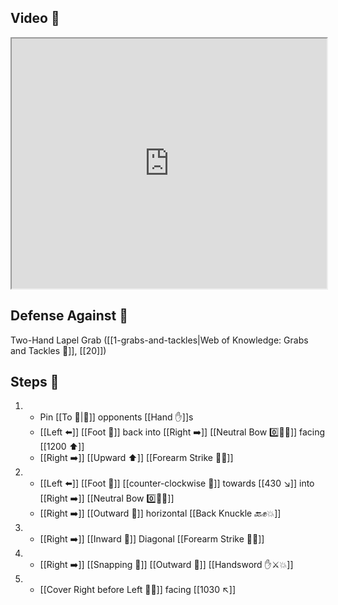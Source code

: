 ## Video 🎥

<iframe src="https://www.youtube.com/embed/nSGbhR43Z5g?start=244&end=344" width="100%" height="400"></iframe>

## Defense Against 🤺

Two-Hand Lapel Grab ([[1-grabs-and-tackles|Web of Knowledge: Grabs and Tackles 🤝]], [[20]])

## Steps 👣

1. - Pin [[To 🎯|🎯]] opponents [[Hand ✋]]s 
    - [[Left ⬅️]] [[Foot 🦶]] back into [[Right ➡️]] [[Neutral Bow 0️⃣🧍‍♂️]] facing [[1200 ⬆️]] 
    - [[Right ➡️]] [[Upward ⬆️]] [[Forearm Strike 💪💥]]
2. - [[Left ⬅️]] [[Foot 🦶]] [[counter-clockwise 🔄]] towards [[430 ↘️]] into [[Right ➡️]] [[Neutral Bow 0️⃣🧍‍♂️]] 
    - [[Right ➡️]] [[Outward 🔼]] horizontal [[Back Knuckle 🔙✊💥]]
3. - [[Right ➡️]] [[Inward 🔽]] Diagonal [[Forearm Strike 💪💥]]
4. - [[Right ➡️]] [[Snapping 💨]] [[Outward 🔼]] [[Handsword ✋⚔️💥]]
5. - [[Cover Right before Left 🦶🔄]] facing [[1030 ↖️]]
